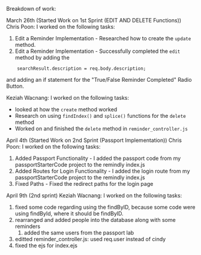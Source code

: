 Breakdown of work:

March 26th (Started Work on 1st Sprint (EDIT AND DELETE Functions))
Chris Poon:
I worked on the following tasks:
1. Edit a Reminder Implementation - Researched how to create the `update` method.
2. Edit a Reminder Implementation - Successfully completed the `edit` method by adding the 
``` searchResult.title = req.body.title;
    searchResult.description = req.body.description;
```
and adding an if statement for the "True/False Reminder Completed" Radio Button.

Keziah Wacnang:
I worked on the following tasks:
- looked at how the `create` method worked 
- Research on using `findIndex()` and `splice()` functions for the `delete` method
- Worked on and finished the `delete` method in `reminder_controller.js` 

April 4th (Started Work on 2nd Sprint (Passport Implementation))
Chris Poon:
I worked on the following tasks:
1. Added Passport Functionality - I added the passport code from my passportStarterCode project to the remindly index.js
2. Added Routes for Login Functionality -  I added the login route from my passportStarterCode project to the remindly index.js
3. Fixed Paths - Fixed the redirect paths for the login page


April 9th (2nd sprint)
Keziah Wacnang:
I worked on the following tasks:
1. fixed some code regarding using the findByID, because some code were using findById, where it should be findByID.
2. rearranged and added people into the database along with some reminders
   1. added the same users from the passport lab
3. editted reminder_controller.js: used req.user instead of cindy
4. fixed the ejs for index.ejs
